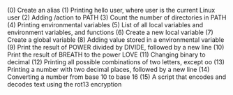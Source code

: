 (0) Create an alias
(1) Printing hello user, where user is the current Linux user
(2) Adding /action to PATH
(3) Count the number of directories in PATH
(4) Printing environmental variables
(5) List of all local variables and environment variables, and functions
(6) Create a new local variable
(7) Create a global variable
(8) Adding value stored in a environmental variable
(9) Print the result of POWER divided by DIVIDE, followed by a new line
(10) Print the result of BREATH to the power LOVE
(11) Changing binary to decimal
(12) Printing all possible combinations of two letters, except oo
(13) Printing a number with two decimal places, followed by a new line
(14) Converting  a number from base 10 to base 16
(15) A script that encodes and decodes text using the rot13 encryption
